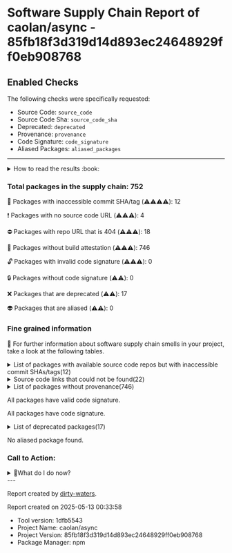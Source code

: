 
# Software Supply Chain Report of caolan/async - 85fb18f3d319d14d893ec24648929ff0eb908768

## Enabled Checks
The following checks were specifically requested:

- Source Code: `source_code`
- Source Code Sha: `source_code_sha`
- Deprecated: `deprecated`
- Provenance: `provenance`
- Code Signature: `code_signature`
- Aliased Packages: `aliased_packages`

---


<details>
    <summary>How to read the results :book: </summary>
    
 Dirty-waters has analyzed your project dependencies and found different categories for each of them:

    
 - ⚠️⚠️⚠️⚠️ : critical severity 

    
 - ⚠️⚠️⚠️ : high severity 

    
 - ⚠️⚠️: medium severity 

    
 - ⚠️: low severity 

</details>
        

 ### Total packages in the supply chain: 752


:wrench: Packages with inaccessible commit SHA/tag (⚠️⚠️⚠️⚠️): 12

:heavy_exclamation_mark: Packages with no source code URL (⚠️⚠️⚠️): 4

:no_entry: Packages with repo URL that is 404 (⚠️⚠️⚠️): 18

:black_square_button: Packages without build attestation (⚠️⚠️⚠️): 746

:unlock: Packages with invalid code signature (⚠️⚠️⚠️): 0

:lock: Packages without code signature (⚠️⚠️): 0

:x: Packages that are deprecated (⚠️⚠️): 17

:alien: Packages that are aliased (⚠️⚠️): 0


### Fine grained information

:dolphin: For further information about software supply chain smells in your project, take a look at the following tables.

<details>
<summary>List of packages with available source code repos but with inaccessible commit SHAs/tags(12)</summary>
    


| package_name                            | sha_exists   | tag_version   | is_sha   | sha   | tag_url   | message                           |   status_code_for_sha | parent                                 |
|:----------------------------------------|:-------------|:--------------|:---------|:------|:----------|:----------------------------------|----------------------:|:---------------------------------------|
| `@types/cookie@0.4.1`                   | False        | `0.4.1`       | False    |       |           | Tag 0.4.1 not found in the repo   |                   404 | `[]`                                   |
| `@types/cors@2.8.17`                    | False        | `2.8.17`      | False    |       |           | Tag 2.8.17 not found in the repo  |                   404 | `[]`                                   |
| `@types/estree@1.0.5`                   | False        | `1.0.5`       | False    |       |           | Tag 1.0.5 not found in the repo   |                   404 | `['rollup@4.19.2']`                    |
| `@types/linkify-it@5.0.0`               | False        | `5.0.0`       | False    |       |           | Tag 5.0.0 not found in the repo   |                   404 | `[]`                                   |
| `@types/markdown-it@14.1.1`             | False        | `14.1.1`      | False    |       |           | Tag 14.1.1 not found in the repo  |                   404 | `[]`                                   |
| `@types/mdurl@2.0.0`                    | False        | `2.0.0`       | False    |       |           | Tag 2.0.0 not found in the repo   |                   404 | `[]`                                   |
| `@types/node@18.14.4`                   | False        | `18.14.4`     | False    |       |           | Tag 18.14.4 not found in the repo |                   404 | `[]`                                   |
| `@types/resolve@0.0.8`                  | False        | `0.0.8`       | False    |       |           | Tag 0.0.8 not found in the repo   |                   404 | `['rollup-plugin-node-resolve@5.2.0']` |
| `babel-plugin-add-module-exports@1.0.4` | False        | `1.0.4`       | False    |       |           | Tag 1.0.4 not found in the repo   |                   404 | `[]`                                   |
| `boolbase@1.0.0`                        | False        | `1.0.0`       | False    |       |           | No tags found in the repo         |                   200 | `[]`                                   |
| `lodash.memoize@3.0.4`                  | False        | `3.0.4`       | False    |       |           | Tag 3.0.4 not found in the repo   |                   404 | `[]`                                   |
| `lodash.merge@4.6.2`                    | False        | `4.6.2`       | False    |       |           | Tag 4.6.2 not found in the repo   |                   404 | `[]`                                   |
</details>

<details>
<summary>Source code links that could not be found(22)</summary>
    


|   index | package_name                                        | github_url                                             | github_exists   | parent                            |
|--------:|:----------------------------------------------------|:-------------------------------------------------------|:----------------|:----------------------------------|
|       1 | `@nicolo-ribaudo/eslint-scope-5-internals@5.1.1-v1` | No_repo_info_found                                     |                 | `['@babel/eslint-parser@7.25.1']` |
|       2 | `babel-plugin-transform-remove-undefined@0.5.0`     | No_repo_info_found                                     |                 | `[]`                              |
|       3 | `babel-plugin-transform-undefined-to-void@6.9.4`    | No_repo_info_found                                     |                 | `[]`                              |
|       4 | `rollup-plugin-npm@2.0.0`                           | No_repo_info_found                                     |                 | `[]`                              |
|       5 | `archy@1.0.0`                                       | https://github.com/substack/node-archy                 | False           | `[]`                              |
|       6 | `commondir@1.0.1`                                   | https://github.com/substack/node-commondir             | False           | `[]`                              |
|       7 | `concat-map@0.0.1`                                  | https://github.com/substack/node-concat-map            | False           | `['brace-expansion@1.1.11']`      |
|       8 | `crypto-browserify@3.12.0`                          | https://github.com/crypto-browserify/crypto-browserify | False           | `[]`                              |
|       9 | `ent@2.2.0`                                         | https://github.com/substack/node-ent                   | False           | `[]`                              |
|      10 | `file-entry-cache@6.0.1`                            | https://github.com/royriojas/file-entry-cache          | False           | `[]`                              |
|      11 | `flat-cache@3.0.4`                                  | https://github.com/royriojas/flat-cache                | False           | `[]`                              |
|      12 | `hat@0.0.3`                                         | https://github.com/substack/node-hat                   | False           | `[]`                              |
|      13 | `https-browserify@1.0.0`                            | https://github.com/substack/https-browserify           | False           | `[]`                              |
|      14 | `mkdirp@0.5.4`                                      | https://github.com/substack/node-mkdirp                | False           | `['mocha@6.2.3']`                 |
|      15 | `mkdirp@0.5.6`                                      | https://github.com/substack/node-mkdirp                | False           | `[]`                              |
|      16 | `outpipe@1.1.1`                                     | https://github.com/substack/outpipe                    | False           | `[]`                              |
|      17 | `parents@1.0.1`                                     | https://github.com/substack/node-parents               | False           | `[]`                              |
|      18 | `read-only-stream@2.0.0`                            | https://github.com/substack/read-only-stream           | False           | `[]`                              |
|      19 | `stream-combiner2@1.1.1`                            | https://github.com/substack/stream-combiner2           | False           | `[]`                              |
|      20 | `subarg@1.0.0`                                      | https://github.com/substack/subarg                     | False           | `[]`                              |
|      21 | `text-table@0.2.0`                                  | https://github.com/substack/text-table                 | False           | `[]`                              |
|      22 | `typedarray@0.0.6`                                  | https://github.com/substack/typedarray                 | False           | `[]`                              |
</details>

<details>
<summary>List of packages without provenance(746)</summary>
    


| package_name                                                  | provenance_in_version   | parent                                                          |
|:--------------------------------------------------------------|:------------------------|:----------------------------------------------------------------|
| `@aashutoshrathi/word-wrap@1.2.6`                             | False                   | `[]`                                                            |
| `@ampproject/remapping@2.2.0`                                 | False                   | `[]`                                                            |
| `@babel/code-frame@7.24.7`                                    | False                   | `[]`                                                            |
| `@babel/compat-data@7.25.2`                                   | False                   | `[]`                                                            |
| `@babel/core@7.25.2`                                          | False                   | `[]`                                                            |
| `@babel/eslint-parser@7.25.1`                                 | False                   | `[]`                                                            |
| `@babel/generator@7.25.0`                                     | False                   | `[]`                                                            |
| `@babel/helper-compilation-targets@7.25.2`                    | False                   | `[]`                                                            |
| `@babel/helper-module-imports@7.24.7`                         | False                   | `[]`                                                            |
| `@babel/helper-module-transforms@7.25.2`                      | False                   | `[]`                                                            |
| `@babel/helper-plugin-utils@7.20.2`                           | False                   | `[]`                                                            |
| `@babel/helper-simple-access@7.24.7`                          | False                   | `[]`                                                            |
| `@babel/helper-string-parser@7.24.8`                          | False                   | `[]`                                                            |
| `@babel/helper-validator-identifier@7.24.7`                   | False                   | `[]`                                                            |
| `@babel/helper-validator-option@7.24.8`                       | False                   | `[]`                                                            |
| `@babel/helpers@7.25.0`                                       | False                   | `[]`                                                            |
| `@babel/highlight@7.24.7`                                     | False                   | `[]`                                                            |
| `@babel/parser@7.25.3`                                        | False                   | `[]`                                                            |
| `@babel/template@7.25.0`                                      | False                   | `[]`                                                            |
| `@babel/traverse@7.25.3`                                      | False                   | `[]`                                                            |
| `@babel/types@7.25.2`                                         | False                   | `[]`                                                            |
| `@colors/colors@1.5.0`                                        | False                   | `['karma@6.4.4']`                                               |
| `@eslint-community/eslint-utils@4.4.0`                        | False                   | `[]`                                                            |
| `@eslint-community/regexpp@4.10.0`                            | False                   | `[]`                                                            |
| `@eslint/js@8.57.0`                                           | False                   | `['eslint@8.57.0']`                                             |
| `@humanwhocodes/config-array@0.11.14`                         | False                   | `[]`                                                            |
| `@humanwhocodes/module-importer@1.0.1`                        | False                   | `[]`                                                            |
| `@humanwhocodes/object-schema@2.0.2`                          | False                   | `[]`                                                            |
| `@istanbuljs/load-nyc-config@1.1.0`                           | False                   | `[]`                                                            |
| `@istanbuljs/schema@0.1.3`                                    | False                   | `[]`                                                            |
| `@jridgewell/gen-mapping@0.1.1`                               | False                   | `[]`                                                            |
| `@jridgewell/gen-mapping@0.3.5`                               | False                   | `[]`                                                            |
| `@jridgewell/resolve-uri@3.1.0`                               | False                   | `[]`                                                            |
| `@jridgewell/set-array@1.2.1`                                 | False                   | `[]`                                                            |
| `@jridgewell/sourcemap-codec@1.4.14`                          | False                   | `[]`                                                            |
| `@jridgewell/trace-mapping@0.3.25`                            | False                   | `[]`                                                            |
| `@jsdoc/salty@0.2.8`                                          | False                   | `[]`                                                            |
| `@nicolo-ribaudo/eslint-scope-5-internals@5.1.1-v1`           | False                   | `['@babel/eslint-parser@7.25.1']`                               |
| `@nodelib/fs.scandir@2.1.5`                                   | False                   | `['@nodelib/fs.walk@1.2.8']`                                    |
| `@nodelib/fs.stat@2.0.5`                                      | False                   | `['@nodelib/fs.scandir@2.1.5']`                                 |
| `@nodelib/fs.walk@1.2.8`                                      | False                   | `[]`                                                            |
| `@rollup/rollup-android-arm-eabi@4.19.2`                      | False                   | `[]`                                                            |
| `@rollup/rollup-android-arm64@4.19.2`                         | False                   | `[]`                                                            |
| `@rollup/rollup-darwin-arm64@4.19.2`                          | False                   | `[]`                                                            |
| `@rollup/rollup-darwin-x64@4.19.2`                            | False                   | `[]`                                                            |
| `@rollup/rollup-linux-arm-gnueabihf@4.19.2`                   | False                   | `[]`                                                            |
| `@rollup/rollup-linux-arm-musleabihf@4.19.2`                  | False                   | `[]`                                                            |
| `@rollup/rollup-linux-arm64-gnu@4.19.2`                       | False                   | `[]`                                                            |
| `@rollup/rollup-linux-arm64-musl@4.19.2`                      | False                   | `[]`                                                            |
| `@rollup/rollup-linux-powerpc64le-gnu@4.19.2`                 | False                   | `[]`                                                            |
| `@rollup/rollup-linux-riscv64-gnu@4.19.2`                     | False                   | `[]`                                                            |
| `@rollup/rollup-linux-s390x-gnu@4.19.2`                       | False                   | `[]`                                                            |
| `@rollup/rollup-linux-x64-gnu@4.19.2`                         | False                   | `[]`                                                            |
| `@rollup/rollup-linux-x64-musl@4.19.2`                        | False                   | `[]`                                                            |
| `@rollup/rollup-win32-arm64-msvc@4.19.2`                      | False                   | `[]`                                                            |
| `@rollup/rollup-win32-ia32-msvc@4.19.2`                       | False                   | `[]`                                                            |
| `@rollup/rollup-win32-x64-msvc@4.19.2`                        | False                   | `[]`                                                            |
| `@socket.io/component-emitter@3.1.0`                          | False                   | `[]`                                                            |
| `@types/cookie@0.4.1`                                         | False                   | `[]`                                                            |
| `@types/cors@2.8.17`                                          | False                   | `[]`                                                            |
| `@types/estree@1.0.5`                                         | False                   | `['rollup@4.19.2']`                                             |
| `@types/linkify-it@5.0.0`                                     | False                   | `[]`                                                            |
| `@types/markdown-it@14.1.1`                                   | False                   | `[]`                                                            |
| `@types/mdurl@2.0.0`                                          | False                   | `[]`                                                            |
| `@types/node@18.14.4`                                         | False                   | `[]`                                                            |
| `@types/resolve@0.0.8`                                        | False                   | `['rollup-plugin-node-resolve@5.2.0']`                          |
| `@ungap/structured-clone@1.2.0`                               | False                   | `[]`                                                            |
| `JSONStream@1.3.5`                                            | False                   | `[]`                                                            |
| `accepts@1.3.8`                                               | False                   | `[]`                                                            |
| `acorn-jsx@5.3.2`                                             | False                   | `[]`                                                            |
| `acorn-node@1.8.2`                                            | False                   | `[]`                                                            |
| `acorn-walk@7.2.0`                                            | False                   | `[]`                                                            |
| `acorn@7.4.1`                                                 | False                   | `[]`                                                            |
| `acorn@8.11.3`                                                | False                   | `[]`                                                            |
| `aggregate-error@3.1.0`                                       | False                   | `[]`                                                            |
| `ajv@6.12.6`                                                  | False                   | `[]`                                                            |
| `ansi-colors@3.2.3`                                           | False                   | `['mocha@6.2.3']`                                               |
| `ansi-regex@2.1.1`                                            | False                   | `[]`                                                            |
| `ansi-regex@3.0.1`                                            | False                   | `[]`                                                            |
| `ansi-regex@4.1.1`                                            | False                   | `[]`                                                            |
| `ansi-regex@5.0.1`                                            | False                   | `[]`                                                            |
| `ansi-styles@2.2.1`                                           | False                   | `[]`                                                            |
| `ansi-styles@3.2.1`                                           | False                   | `[]`                                                            |
| `ansi-styles@4.3.0`                                           | False                   | `[]`                                                            |
| `anymatch@3.1.3`                                              | False                   | `[]`                                                            |
| `append-transform@2.0.0`                                      | False                   | `[]`                                                            |
| `archy@1.0.0`                                                 | False                   | `[]`                                                            |
| `argparse@1.0.10`                                             | False                   | `[]`                                                            |
| `argparse@2.0.1`                                              | False                   | `[]`                                                            |
| `array.prototype.reduce@1.0.5`                                | False                   | `[]`                                                            |
| `asn1.js@5.4.1`                                               | False                   | `[]`                                                            |
| `assert@1.5.0`                                                | False                   | `[]`                                                            |
| `assertion-error@1.1.0`                                       | False                   | `[]`                                                            |
| `available-typed-arrays@1.0.5`                                | False                   | `[]`                                                            |
| `babel-code-frame@6.26.0`                                     | False                   | `[]`                                                            |
| `babel-core@6.26.3`                                           | False                   | `[]`                                                            |
| `babel-generator@6.26.1`                                      | False                   | `[]`                                                            |
| `babel-helper-call-delegate@6.24.1`                           | False                   | `[]`                                                            |
| `babel-helper-define-map@6.26.0`                              | False                   | `[]`                                                            |
| `babel-helper-evaluate-path@0.5.0`                            | False                   | `[]`                                                            |
| `babel-helper-flip-expressions@0.4.3`                         | False                   | `[]`                                                            |
| `babel-helper-function-name@6.24.1`                           | False                   | `[]`                                                            |
| `babel-helper-get-function-arity@6.24.1`                      | False                   | `[]`                                                            |
| `babel-helper-hoist-variables@6.24.1`                         | False                   | `[]`                                                            |
| `babel-helper-is-nodes-equiv@0.0.1`                           | False                   | `[]`                                                            |
| `babel-helper-is-void-0@0.4.3`                                | False                   | `[]`                                                            |
| `babel-helper-mark-eval-scopes@0.4.3`                         | False                   | `[]`                                                            |
| `babel-helper-optimise-call-expression@6.24.1`                | False                   | `[]`                                                            |
| `babel-helper-regex@6.26.0`                                   | False                   | `[]`                                                            |
| `babel-helper-remap-async-to-generator@6.24.1`                | False                   | `[]`                                                            |
| `babel-helper-remove-or-void@0.4.3`                           | False                   | `[]`                                                            |
| `babel-helper-replace-supers@6.24.1`                          | False                   | `[]`                                                            |
| `babel-helper-to-multiple-sequence-expressions@0.5.0`         | False                   | `[]`                                                            |
| `babel-helpers@6.24.1`                                        | False                   | `[]`                                                            |
| `babel-messages@6.23.0`                                       | False                   | `[]`                                                            |
| `babel-minify@0.5.2`                                          | False                   | `[]`                                                            |
| `babel-plugin-add-module-exports@1.0.4`                       | False                   | `[]`                                                            |
| `babel-plugin-check-es2015-constants@6.22.0`                  | False                   | `[]`                                                            |
| `babel-plugin-istanbul@7.0.0`                                 | False                   | `[]`                                                            |
| `babel-plugin-minify-builtins@0.5.0`                          | False                   | `[]`                                                            |
| `babel-plugin-minify-constant-folding@0.5.0`                  | False                   | `[]`                                                            |
| `babel-plugin-minify-dead-code-elimination@0.5.2`             | False                   | `[]`                                                            |
| `babel-plugin-minify-flip-comparisons@0.4.3`                  | False                   | `[]`                                                            |
| `babel-plugin-minify-guarded-expressions@0.4.4`               | False                   | `[]`                                                            |
| `babel-plugin-minify-infinity@0.4.3`                          | False                   | `[]`                                                            |
| `babel-plugin-minify-mangle-names@0.5.1`                      | False                   | `[]`                                                            |
| `babel-plugin-minify-numeric-literals@0.4.3`                  | False                   | `[]`                                                            |
| `babel-plugin-minify-replace@0.5.0`                           | False                   | `[]`                                                            |
| `babel-plugin-minify-simplify@0.5.1`                          | False                   | `[]`                                                            |
| `babel-plugin-minify-type-constructors@0.4.3`                 | False                   | `[]`                                                            |
| `babel-plugin-syntax-async-functions@6.13.0`                  | False                   | `[]`                                                            |
| `babel-plugin-syntax-async-generators@6.13.0`                 | False                   | `[]`                                                            |
| `babel-plugin-syntax-trailing-function-commas@6.22.0`         | False                   | `[]`                                                            |
| `babel-plugin-transform-async-to-generator@6.24.1`            | False                   | `[]`                                                            |
| `babel-plugin-transform-es2015-arrow-functions@6.22.0`        | False                   | `[]`                                                            |
| `babel-plugin-transform-es2015-block-scoped-functions@6.22.0` | False                   | `[]`                                                            |
| `babel-plugin-transform-es2015-block-scoping@6.26.0`          | False                   | `[]`                                                            |
| `babel-plugin-transform-es2015-classes@6.24.1`                | False                   | `[]`                                                            |
| `babel-plugin-transform-es2015-computed-properties@6.24.1`    | False                   | `[]`                                                            |
| `babel-plugin-transform-es2015-destructuring@6.23.0`          | False                   | `[]`                                                            |
| `babel-plugin-transform-es2015-duplicate-keys@6.24.1`         | False                   | `[]`                                                            |
| `babel-plugin-transform-es2015-for-of@6.23.0`                 | False                   | `[]`                                                            |
| `babel-plugin-transform-es2015-function-name@6.24.1`          | False                   | `[]`                                                            |
| `babel-plugin-transform-es2015-literals@6.22.0`               | False                   | `[]`                                                            |
| `babel-plugin-transform-es2015-modules-amd@6.24.1`            | False                   | `[]`                                                            |
| `babel-plugin-transform-es2015-modules-commonjs@6.26.2`       | False                   | `[]`                                                            |
| `babel-plugin-transform-es2015-modules-systemjs@6.24.1`       | False                   | `[]`                                                            |
| `babel-plugin-transform-es2015-modules-umd@6.24.1`            | False                   | `[]`                                                            |
| `babel-plugin-transform-es2015-object-super@6.24.1`           | False                   | `[]`                                                            |
| `babel-plugin-transform-es2015-parameters@6.24.1`             | False                   | `[]`                                                            |
| `babel-plugin-transform-es2015-shorthand-properties@6.24.1`   | False                   | `[]`                                                            |
| `babel-plugin-transform-es2015-spread@6.22.0`                 | False                   | `[]`                                                            |
| `babel-plugin-transform-es2015-sticky-regex@6.24.1`           | False                   | `[]`                                                            |
| `babel-plugin-transform-es2015-template-literals@6.22.0`      | False                   | `[]`                                                            |
| `babel-plugin-transform-es2015-typeof-symbol@6.23.0`          | False                   | `[]`                                                            |
| `babel-plugin-transform-es2015-unicode-regex@6.24.1`          | False                   | `[]`                                                            |
| `babel-plugin-transform-inline-consecutive-adds@0.4.3`        | False                   | `[]`                                                            |
| `babel-plugin-transform-member-expression-literals@6.9.4`     | False                   | `[]`                                                            |
| `babel-plugin-transform-merge-sibling-variables@6.9.5`        | False                   | `[]`                                                            |
| `babel-plugin-transform-minify-booleans@6.9.4`                | False                   | `[]`                                                            |
| `babel-plugin-transform-property-literals@6.9.4`              | False                   | `[]`                                                            |
| `babel-plugin-transform-regenerator@6.26.0`                   | False                   | `[]`                                                            |
| `babel-plugin-transform-regexp-constructors@0.4.3`            | False                   | `[]`                                                            |
| `babel-plugin-transform-remove-console@6.9.4`                 | False                   | `[]`                                                            |
| `babel-plugin-transform-remove-debugger@6.9.4`                | False                   | `[]`                                                            |
| `babel-plugin-transform-remove-undefined@0.5.0`               | False                   | `[]`                                                            |
| `babel-plugin-transform-simplify-comparison-operators@6.9.4`  | False                   | `[]`                                                            |
| `babel-plugin-transform-strict-mode@6.24.1`                   | False                   | `[]`                                                            |
| `babel-plugin-transform-undefined-to-void@6.9.4`              | False                   | `[]`                                                            |
| `babel-preset-es2015@6.24.1`                                  | False                   | `[]`                                                            |
| `babel-preset-es2017@6.24.1`                                  | False                   | `[]`                                                            |
| `babel-preset-minify@0.5.2`                                   | False                   | `[]`                                                            |
| `babel-register@6.26.0`                                       | False                   | `[]`                                                            |
| `babel-runtime@6.26.0`                                        | False                   | `[]`                                                            |
| `babel-template@6.26.0`                                       | False                   | `[]`                                                            |
| `babel-traverse@6.26.0`                                       | False                   | `[]`                                                            |
| `babel-types@6.26.0`                                          | False                   | `[]`                                                            |
| `babelify@10.0.0`                                             | False                   | `[]`                                                            |
| `babylon@6.18.0`                                              | False                   | `[]`                                                            |
| `balanced-match@1.0.2`                                        | False                   | `[]`                                                            |
| `base64-js@1.5.1`                                             | False                   | `[]`                                                            |
| `base64id@2.0.0`                                              | False                   | `['engine.io@6.5.4']`                                           |
| `benchmark@2.1.4`                                             | False                   | `[]`                                                            |
| `binary-extensions@2.2.0`                                     | False                   | `[]`                                                            |
| `bluebird@3.7.2`                                              | False                   | `[]`                                                            |
| `bn.js@4.12.0`                                                | False                   | `[]`                                                            |
| `bn.js@5.2.1`                                                 | False                   | `[]`                                                            |
| `body-parser@1.20.2`                                          | False                   | `[]`                                                            |
| `boolbase@1.0.0`                                              | False                   | `[]`                                                            |
| `brace-expansion@1.1.11`                                      | False                   | `[]`                                                            |
| `braces@3.0.2`                                                | False                   | `[]`                                                            |
| `brorand@1.1.0`                                               | False                   | `[]`                                                            |
| `browser-pack@6.1.0`                                          | False                   | `[]`                                                            |
| `browser-resolve@2.0.0`                                       | False                   | `[]`                                                            |
| `browser-stdout@1.3.1`                                        | False                   | `['mocha@6.2.3']`                                               |
| `browserify-aes@1.2.0`                                        | False                   | `[]`                                                            |
| `browserify-cipher@1.0.1`                                     | False                   | `[]`                                                            |
| `browserify-des@1.0.2`                                        | False                   | `[]`                                                            |
| `browserify-rsa@4.1.0`                                        | False                   | `[]`                                                            |
| `browserify-sign@4.2.1`                                       | False                   | `[]`                                                            |
| `browserify-zlib@0.2.0`                                       | False                   | `[]`                                                            |
| `browserify@17.0.0`                                           | False                   | `[]`                                                            |
| `browserslist@4.23.2`                                         | False                   | `[]`                                                            |
| `buffer-from@1.1.2`                                           | False                   | `[]`                                                            |
| `buffer-xor@1.0.3`                                            | False                   | `[]`                                                            |
| `buffer@5.2.1`                                                | False                   | `[]`                                                            |
| `builtin-modules@3.3.0`                                       | False                   | `[]`                                                            |
| `builtin-status-codes@3.0.0`                                  | False                   | `[]`                                                            |
| `bytes@3.1.2`                                                 | False                   | `['body-parser@1.20.2', 'raw-body@2.5.2']`                      |
| `cached-path-relative@1.1.0`                                  | False                   | `[]`                                                            |
| `caching-transform@4.0.0`                                     | False                   | `[]`                                                            |
| `call-bind@1.0.2`                                             | False                   | `[]`                                                            |
| `callsites@3.1.0`                                             | False                   | `[]`                                                            |
| `camelcase@4.1.0`                                             | False                   | `[]`                                                            |
| `camelcase@5.3.1`                                             | False                   | `[]`                                                            |
| `caniuse-lite@1.0.30001646`                                   | False                   | `[]`                                                            |
| `catharsis@0.9.0`                                             | False                   | `[]`                                                            |
| `chai@4.5.0`                                                  | False                   | `[]`                                                            |
| `chalk@1.1.3`                                                 | False                   | `[]`                                                            |
| `chalk@2.4.2`                                                 | False                   | `[]`                                                            |
| `chalk@4.1.2`                                                 | False                   | `[]`                                                            |
| `check-error@1.0.3`                                           | False                   | `[]`                                                            |
| `cheerio@0.22.0`                                              | False                   | `[]`                                                            |
| `chokidar@3.5.3`                                              | False                   | `[]`                                                            |
| `cipher-base@1.0.4`                                           | False                   | `[]`                                                            |
| `clean-stack@2.2.0`                                           | False                   | `[]`                                                            |
| `cliui@5.0.0`                                                 | False                   | `[]`                                                            |
| `cliui@6.0.0`                                                 | False                   | `[]`                                                            |
| `cliui@7.0.4`                                                 | False                   | `[]`                                                            |
| `cliui@8.0.1`                                                 | False                   | `[]`                                                            |
| `color-convert@1.9.3`                                         | False                   | `[]`                                                            |
| `color-convert@2.0.1`                                         | False                   | `[]`                                                            |
| `color-name@1.1.3`                                            | False                   | `['color-convert@1.9.3']`                                       |
| `color-name@1.1.4`                                            | False                   | `[]`                                                            |
| `combine-source-map@0.8.0`                                    | False                   | `[]`                                                            |
| `commondir@1.0.1`                                             | False                   | `[]`                                                            |
| `concat-map@0.0.1`                                            | False                   | `['brace-expansion@1.1.11']`                                    |
| `concat-stream@1.6.2`                                         | False                   | `[]`                                                            |
| `connect@3.7.0`                                               | False                   | `[]`                                                            |
| `console-browserify@1.2.0`                                    | False                   | `[]`                                                            |
| `constants-browserify@1.0.0`                                  | False                   | `[]`                                                            |
| `content-type@1.0.5`                                          | False                   | `[]`                                                            |
| `convert-source-map@1.1.3`                                    | False                   | `[]`                                                            |
| `convert-source-map@1.9.0`                                    | False                   | `[]`                                                            |
| `convert-source-map@2.0.0`                                    | False                   | `[]`                                                            |
| `cookie@0.4.2`                                                | False                   | `[]`                                                            |
| `core-js@2.6.12`                                              | False                   | `[]`                                                            |
| `core-util-is@1.0.3`                                          | False                   | `[]`                                                            |
| `cors@2.8.5`                                                  | False                   | `[]`                                                            |
| `create-ecdh@4.0.4`                                           | False                   | `[]`                                                            |
| `create-hash@1.2.0`                                           | False                   | `[]`                                                            |
| `create-hmac@1.1.7`                                           | False                   | `[]`                                                            |
| `cross-spawn@7.0.3`                                           | False                   | `[]`                                                            |
| `crypto-browserify@3.12.0`                                    | False                   | `[]`                                                            |
| `css-select@1.2.0`                                            | False                   | `[]`                                                            |
| `css-what@2.1.3`                                              | False                   | `[]`                                                            |
| `custom-event@1.0.1`                                          | False                   | `[]`                                                            |
| `dash-ast@1.0.0`                                              | False                   | `[]`                                                            |
| `date-format@4.0.14`                                          | False                   | `[]`                                                            |
| `debug@2.6.9`                                                 | False                   | `['body-parser@1.20.2', 'connect@3.7.0', 'finalhandler@1.1.2']` |
| `debug@3.2.6`                                                 | False                   | `['mocha@6.2.3']`                                               |
| `debug@4.3.4`                                                 | False                   | `[]`                                                            |
| `decamelize@1.2.0`                                            | False                   | `[]`                                                            |
| `deep-eql@4.1.3`                                              | False                   | `[]`                                                            |
| `deep-is@0.1.4`                                               | False                   | `[]`                                                            |
| `default-require-extensions@3.0.1`                            | False                   | `[]`                                                            |
| `define-properties@1.2.0`                                     | False                   | `[]`                                                            |
| `defined@1.0.1`                                               | False                   | `[]`                                                            |
| `depd@2.0.0`                                                  | False                   | `['body-parser@1.20.2', 'http-errors@2.0.0']`                   |
| `deps-sort@2.0.1`                                             | False                   | `[]`                                                            |
| `des.js@1.0.1`                                                | False                   | `[]`                                                            |
| `destroy@1.2.0`                                               | False                   | `['body-parser@1.20.2']`                                        |
| `detect-indent@4.0.0`                                         | False                   | `[]`                                                            |
| `detective@5.2.1`                                             | False                   | `[]`                                                            |
| `di@0.0.1`                                                    | False                   | `[]`                                                            |
| `diff@3.5.0`                                                  | False                   | `['mocha@6.2.3']`                                               |
| `diffie-hellman@5.0.3`                                        | False                   | `[]`                                                            |
| `doctrine@3.0.0`                                              | False                   | `[]`                                                            |
| `dom-serialize@2.2.1`                                         | False                   | `[]`                                                            |
| `dom-serializer@0.1.1`                                        | False                   | `[]`                                                            |
| `domain-browser@1.2.0`                                        | False                   | `[]`                                                            |
| `domelementtype@1.3.1`                                        | False                   | `[]`                                                            |
| `domhandler@2.4.2`                                            | False                   | `[]`                                                            |
| `domutils@1.5.1`                                              | False                   | `['css-select@1.2.0']`                                          |
| `duplexer2@0.1.4`                                             | False                   | `[]`                                                            |
| `ee-first@1.1.1`                                              | False                   | `['on-finished@2.4.1', 'on-finished@2.3.0']`                    |
| `electron-to-chromium@1.5.4`                                  | False                   | `[]`                                                            |
| `elliptic@6.5.4`                                              | False                   | `[]`                                                            |
| `emoji-regex@7.0.3`                                           | False                   | `[]`                                                            |
| `emoji-regex@8.0.0`                                           | False                   | `[]`                                                            |
| `encodeurl@1.0.2`                                             | False                   | `[]`                                                            |
| `engine.io-parser@5.2.2`                                      | False                   | `[]`                                                            |
| `engine.io@6.5.4`                                             | False                   | `[]`                                                            |
| `ent@2.2.0`                                                   | False                   | `[]`                                                            |
| `entities@1.1.2`                                              | False                   | `[]`                                                            |
| `entities@4.5.0`                                              | False                   | `[]`                                                            |
| `es-abstract@1.21.1`                                          | False                   | `[]`                                                            |
| `es-array-method-boxes-properly@1.0.0`                        | False                   | `[]`                                                            |
| `es-set-tostringtag@2.0.1`                                    | False                   | `[]`                                                            |
| `es-to-primitive@1.2.1`                                       | False                   | `[]`                                                            |
| `es6-error@4.1.1`                                             | False                   | `[]`                                                            |
| `es6-promise@4.2.8`                                           | False                   | `[]`                                                            |
| `escalade@3.1.2`                                              | False                   | `[]`                                                            |
| `escape-html@1.0.3`                                           | False                   | `[]`                                                            |
| `escape-string-regexp@1.0.5`                                  | False                   | `['mocha@6.2.3']`                                               |
| `escape-string-regexp@2.0.0`                                  | False                   | `[]`                                                            |
| `escape-string-regexp@4.0.0`                                  | False                   | `[]`                                                            |
| `eslint-plugin-prefer-arrow@1.2.3`                            | False                   | `[]`                                                            |
| `eslint-scope@5.1.1`                                          | False                   | `['@nicolo-ribaudo/eslint-scope-5-internals@5.1.1-v1']`         |
| `eslint-visitor-keys@2.1.0`                                   | False                   | `[]`                                                            |
| `eslint@8.57.0`                                               | False                   | `[]`                                                            |
| `esprima@4.0.1`                                               | False                   | `[]`                                                            |
| `esquery@1.5.0`                                               | False                   | `[]`                                                            |
| `esrecurse@4.3.0`                                             | False                   | `[]`                                                            |
| `estraverse@4.3.0`                                            | False                   | `[]`                                                            |
| `estraverse@5.3.0`                                            | False                   | `[]`                                                            |
| `estree-walker@0.6.1`                                         | False                   | `[]`                                                            |
| `esutils@2.0.3`                                               | False                   | `[]`                                                            |
| `eventemitter3@4.0.7`                                         | False                   | `[]`                                                            |
| `events@3.3.0`                                                | False                   | `[]`                                                            |
| `evp_bytestokey@1.0.3`                                        | False                   | `[]`                                                            |
| `extend@3.0.2`                                                | False                   | `[]`                                                            |
| `fast-deep-equal@3.1.3`                                       | False                   | `[]`                                                            |
| `fast-json-stable-stringify@2.1.0`                            | False                   | `[]`                                                            |
| `fast-levenshtein@2.0.6`                                      | False                   | `[]`                                                            |
| `fast-safe-stringify@2.1.1`                                   | False                   | `[]`                                                            |
| `fastq@1.15.0`                                                | False                   | `[]`                                                            |
| `file-entry-cache@6.0.1`                                      | False                   | `[]`                                                            |
| `fill-range@7.0.1`                                            | False                   | `[]`                                                            |
| `finalhandler@1.1.2`                                          | False                   | `['connect@3.7.0']`                                             |
| `find-cache-dir@3.3.2`                                        | False                   | `[]`                                                            |
| `find-up@3.0.0`                                               | False                   | `['mocha@6.2.3']`                                               |
| `find-up@4.1.0`                                               | False                   | `[]`                                                            |
| `find-up@5.0.0`                                               | False                   | `[]`                                                            |
| `flat-cache@3.0.4`                                            | False                   | `[]`                                                            |
| `flat@4.1.1`                                                  | False                   | `[]`                                                            |
| `flatted@3.2.7`                                               | False                   | `[]`                                                            |
| `follow-redirects@1.15.2`                                     | False                   | `[]`                                                            |
| `for-each@0.3.3`                                              | False                   | `[]`                                                            |
| `foreground-child@2.0.0`                                      | False                   | `[]`                                                            |
| `fromentries@1.3.2`                                           | False                   | `[]`                                                            |
| `fs-extra@11.2.0`                                             | False                   | `[]`                                                            |
| `fs-extra@8.1.0`                                              | False                   | `[]`                                                            |
| `fs-readdir-recursive@1.1.0`                                  | False                   | `[]`                                                            |
| `fs.realpath@1.0.0`                                           | False                   | `[]`                                                            |
| `fsevents@2.3.2`                                              | False                   | `[]`                                                            |
| `function-bind@1.1.1`                                         | False                   | `[]`                                                            |
| `function.prototype.name@1.1.5`                               | False                   | `[]`                                                            |
| `functions-have-names@1.2.3`                                  | False                   | `[]`                                                            |
| `gensync@1.0.0-beta.2`                                        | False                   | `[]`                                                            |
| `get-assigned-identifiers@1.2.0`                              | False                   | `[]`                                                            |
| `get-caller-file@2.0.5`                                       | False                   | `[]`                                                            |
| `get-func-name@2.0.2`                                         | False                   | `[]`                                                            |
| `get-intrinsic@1.2.0`                                         | False                   | `[]`                                                            |
| `get-package-type@0.1.0`                                      | False                   | `[]`                                                            |
| `get-symbol-description@1.0.0`                                | False                   | `[]`                                                            |
| `glob-parent@5.1.2`                                           | False                   | `[]`                                                            |
| `glob-parent@6.0.2`                                           | False                   | `[]`                                                            |
| `glob@7.1.3`                                                  | False                   | `['mocha@6.2.3']`                                               |
| `glob@7.2.3`                                                  | False                   | `[]`                                                            |
| `globals@11.12.0`                                             | False                   | `[]`                                                            |
| `globals@13.20.0`                                             | False                   | `[]`                                                            |
| `globals@13.24.0`                                             | False                   | `[]`                                                            |
| `globals@9.18.0`                                              | False                   | `[]`                                                            |
| `globalthis@1.0.3`                                            | False                   | `[]`                                                            |
| `gopd@1.0.1`                                                  | False                   | `[]`                                                            |
| `graceful-fs@4.2.10`                                          | False                   | `[]`                                                            |
| `graphemer@1.4.0`                                             | False                   | `[]`                                                            |
| `growl@1.10.5`                                                | False                   | `['mocha@6.2.3']`                                               |
| `has-ansi@2.0.0`                                              | False                   | `[]`                                                            |
| `has-bigints@1.0.2`                                           | False                   | `[]`                                                            |
| `has-flag@3.0.0`                                              | False                   | `[]`                                                            |
| `has-flag@4.0.0`                                              | False                   | `[]`                                                            |
| `has-property-descriptors@1.0.0`                              | False                   | `[]`                                                            |
| `has-proto@1.0.1`                                             | False                   | `[]`                                                            |
| `has-symbols@1.0.3`                                           | False                   | `[]`                                                            |
| `has-tostringtag@1.0.0`                                       | False                   | `[]`                                                            |
| `has@1.0.3`                                                   | False                   | `[]`                                                            |
| `hash-base@3.1.0`                                             | False                   | `[]`                                                            |
| `hash.js@1.1.7`                                               | False                   | `[]`                                                            |
| `hasha@5.2.2`                                                 | False                   | `[]`                                                            |
| `hat@0.0.3`                                                   | False                   | `[]`                                                            |
| `he@1.2.0`                                                    | False                   | `['mocha@6.2.3']`                                               |
| `hmac-drbg@1.0.1`                                             | False                   | `[]`                                                            |
| `home-or-tmp@2.0.0`                                           | False                   | `[]`                                                            |
| `html-escaper@2.0.2`                                          | False                   | `[]`                                                            |
| `htmlescape@1.1.1`                                            | False                   | `[]`                                                            |
| `htmlparser2@3.10.1`                                          | False                   | `[]`                                                            |
| `http-errors@2.0.0`                                           | False                   | `['body-parser@1.20.2', 'raw-body@2.5.2']`                      |
| `http-proxy@1.18.1`                                           | False                   | `[]`                                                            |
| `https-browserify@1.0.0`                                      | False                   | `[]`                                                            |
| `iconv-lite@0.4.24`                                           | False                   | `['body-parser@1.20.2', 'raw-body@2.5.2']`                      |
| `ieee754@1.2.1`                                               | False                   | `[]`                                                            |
| `ignore@5.3.0`                                                | False                   | `[]`                                                            |
| `import-fresh@3.3.0`                                          | False                   | `[]`                                                            |
| `imurmurhash@0.1.4`                                           | False                   | `[]`                                                            |
| `indent-string@4.0.0`                                         | False                   | `[]`                                                            |
| `inflight@1.0.6`                                              | False                   | `[]`                                                            |
| `inherits@2.0.1`                                              | False                   | `['util@0.10.3']`                                               |
| `inherits@2.0.4`                                              | False                   | `['http-errors@2.0.0']`                                         |
| `inline-source-map@0.6.2`                                     | False                   | `[]`                                                            |
| `insert-module-globals@7.2.1`                                 | False                   | `[]`                                                            |
| `internal-slot@1.0.5`                                         | False                   | `[]`                                                            |
| `invariant@2.2.4`                                             | False                   | `[]`                                                            |
| `is-arguments@1.1.1`                                          | False                   | `[]`                                                            |
| `is-array-buffer@3.0.2`                                       | False                   | `[]`                                                            |
| `is-bigint@1.0.4`                                             | False                   | `[]`                                                            |
| `is-binary-path@2.1.0`                                        | False                   | `[]`                                                            |
| `is-boolean-object@1.1.2`                                     | False                   | `[]`                                                            |
| `is-buffer@1.1.6`                                             | False                   | `[]`                                                            |
| `is-buffer@2.0.5`                                             | False                   | `[]`                                                            |
| `is-callable@1.2.7`                                           | False                   | `[]`                                                            |
| `is-core-module@2.11.0`                                       | False                   | `[]`                                                            |
| `is-date-object@1.0.5`                                        | False                   | `[]`                                                            |
| `is-docker@2.2.1`                                             | False                   | `[]`                                                            |
| `is-extglob@2.1.1`                                            | False                   | `[]`                                                            |
| `is-finite@1.1.0`                                             | False                   | `[]`                                                            |
| `is-fullwidth-code-point@2.0.0`                               | False                   | `[]`                                                            |
| `is-fullwidth-code-point@3.0.0`                               | False                   | `[]`                                                            |
| `is-generator-function@1.0.10`                                | False                   | `[]`                                                            |
| `is-glob@4.0.3`                                               | False                   | `[]`                                                            |
| `is-module@1.0.0`                                             | False                   | `[]`                                                            |
| `is-negative-zero@2.0.2`                                      | False                   | `[]`                                                            |
| `is-number-object@1.0.7`                                      | False                   | `[]`                                                            |
| `is-number@7.0.0`                                             | False                   | `[]`                                                            |
| `is-path-inside@3.0.3`                                        | False                   | `[]`                                                            |
| `is-regex@1.1.4`                                              | False                   | `[]`                                                            |
| `is-shared-array-buffer@1.0.2`                                | False                   | `[]`                                                            |
| `is-stream@2.0.1`                                             | False                   | `[]`                                                            |
| `is-string@1.0.7`                                             | False                   | `[]`                                                            |
| `is-symbol@1.0.4`                                             | False                   | `[]`                                                            |
| `is-typed-array@1.1.10`                                       | False                   | `[]`                                                            |
| `is-typedarray@1.0.0`                                         | False                   | `[]`                                                            |
| `is-weakref@1.0.2`                                            | False                   | `[]`                                                            |
| `is-windows@1.0.2`                                            | False                   | `[]`                                                            |
| `is-wsl@2.2.0`                                                | False                   | `[]`                                                            |
| `isarray@1.0.0`                                               | False                   | `[]`                                                            |
| `isbinaryfile@4.0.10`                                         | False                   | `[]`                                                            |
| `isexe@2.0.0`                                                 | False                   | `[]`                                                            |
| `istanbul-lib-coverage@3.2.0`                                 | False                   | `[]`                                                            |
| `istanbul-lib-hook@3.0.0`                                     | False                   | `[]`                                                            |
| `istanbul-lib-instrument@6.0.3`                               | False                   | `[]`                                                            |
| `istanbul-lib-processinfo@2.0.3`                              | False                   | `[]`                                                            |
| `istanbul-lib-report@3.0.0`                                   | False                   | `[]`                                                            |
| `istanbul-lib-source-maps@4.0.1`                              | False                   | `[]`                                                            |
| `istanbul-reports@3.1.5`                                      | False                   | `[]`                                                            |
| `js-string-escape@1.0.1`                                      | False                   | `[]`                                                            |
| `js-tokens@3.0.2`                                             | False                   | `[]`                                                            |
| `js-tokens@4.0.0`                                             | False                   | `[]`                                                            |
| `js-yaml@3.13.1`                                              | False                   | `['mocha@6.2.3']`                                               |
| `js-yaml@3.14.1`                                              | False                   | `[]`                                                            |
| `js-yaml@4.1.0`                                               | False                   | `[]`                                                            |
| `js2xmlparser@4.0.2`                                          | False                   | `[]`                                                            |
| `jsdoc@4.0.3`                                                 | False                   | `[]`                                                            |
| `jsesc@0.5.0`                                                 | False                   | `[]`                                                            |
| `jsesc@1.3.0`                                                 | False                   | `[]`                                                            |
| `jsesc@2.5.2`                                                 | False                   | `[]`                                                            |
| `json-schema-traverse@0.4.1`                                  | False                   | `[]`                                                            |
| `json-stable-stringify-without-jsonify@1.0.1`                 | False                   | `[]`                                                            |
| `json5@0.5.1`                                                 | False                   | `[]`                                                            |
| `json5@2.2.3`                                                 | False                   | `[]`                                                            |
| `jsonfile@4.0.0`                                              | False                   | `[]`                                                            |
| `jsonfile@6.1.0`                                              | False                   | `[]`                                                            |
| `jsonparse@1.3.1`                                             | False                   | `[]`                                                            |
| `karma-browserify@8.1.0`                                      | False                   | `[]`                                                            |
| `karma-firefox-launcher@2.1.3`                                | False                   | `[]`                                                            |
| `karma-mocha-reporter@2.2.5`                                  | False                   | `[]`                                                            |
| `karma-mocha@2.0.1`                                           | False                   | `[]`                                                            |
| `karma-safari-launcher@1.0.0`                                 | False                   | `[]`                                                            |
| `karma@6.4.4`                                                 | False                   | `[]`                                                            |
| `klaw@3.0.0`                                                  | False                   | `[]`                                                            |
| `labeled-stream-splicer@2.0.2`                                | False                   | `[]`                                                            |
| `levn@0.4.1`                                                  | False                   | `[]`                                                            |
| `linkify-it@5.0.0`                                            | False                   | `[]`                                                            |
| `locate-path@3.0.0`                                           | False                   | `[]`                                                            |
| `locate-path@5.0.0`                                           | False                   | `[]`                                                            |
| `locate-path@6.0.0`                                           | False                   | `[]`                                                            |
| `lodash.assignin@4.2.0`                                       | False                   | `[]`                                                            |
| `lodash.bind@4.2.1`                                           | False                   | `[]`                                                            |
| `lodash.defaults@4.2.0`                                       | False                   | `[]`                                                            |
| `lodash.filter@4.6.0`                                         | False                   | `[]`                                                            |
| `lodash.flatten@4.4.0`                                        | False                   | `[]`                                                            |
| `lodash.flattendeep@4.4.0`                                    | False                   | `[]`                                                            |
| `lodash.foreach@4.5.0`                                        | False                   | `[]`                                                            |
| `lodash.map@4.6.0`                                            | False                   | `[]`                                                            |
| `lodash.memoize@3.0.4`                                        | False                   | `[]`                                                            |
| `lodash.merge@4.6.2`                                          | False                   | `[]`                                                            |
| `lodash.pick@4.4.0`                                           | False                   | `[]`                                                            |
| `lodash.reduce@4.6.0`                                         | False                   | `[]`                                                            |
| `lodash.reject@4.6.0`                                         | False                   | `[]`                                                            |
| `lodash.some@4.6.0`                                           | False                   | `[]`                                                            |
| `lodash@4.17.21`                                              | False                   | `[]`                                                            |
| `log-symbols@2.2.0`                                           | False                   | `['mocha@6.2.3']`                                               |
| `log4js@6.8.0`                                                | False                   | `[]`                                                            |
| `loose-envify@1.4.0`                                          | False                   | `[]`                                                            |
| `loupe@2.3.6`                                                 | False                   | `[]`                                                            |
| `lru-cache@5.1.1`                                             | False                   | `[]`                                                            |
| `make-dir@3.1.0`                                              | False                   | `[]`                                                            |
| `markdown-it-anchor@8.6.7`                                    | False                   | `[]`                                                            |
| `markdown-it@14.1.0`                                          | False                   | `[]`                                                            |
| `marked@4.2.12`                                               | False                   | `[]`                                                            |
| `md5.js@1.3.5`                                                | False                   | `[]`                                                            |
| `mdurl@2.0.0`                                                 | False                   | `[]`                                                            |
| `media-typer@0.3.0`                                           | False                   | `['type-is@1.6.18']`                                            |
| `miller-rabin@4.0.1`                                          | False                   | `[]`                                                            |
| `mime-db@1.52.0`                                              | False                   | `['mime-types@2.1.35']`                                         |
| `mime-types@2.1.35`                                           | False                   | `[]`                                                            |
| `mime@2.6.0`                                                  | False                   | `[]`                                                            |
| `minimalistic-assert@1.0.1`                                   | False                   | `[]`                                                            |
| `minimalistic-crypto-utils@1.0.1`                             | False                   | `[]`                                                            |
| `minimatch@3.0.4`                                             | False                   | `['mocha@6.2.3']`                                               |
| `minimatch@3.1.2`                                             | False                   | `[]`                                                            |
| `minimist@1.2.8`                                              | False                   | `[]`                                                            |
| `mkdirp-classic@0.5.3`                                        | False                   | `[]`                                                            |
| `mkdirp@0.5.4`                                                | False                   | `['mocha@6.2.3']`                                               |
| `mkdirp@0.5.6`                                                | False                   | `[]`                                                            |
| `mkdirp@1.0.4`                                                | False                   | `[]`                                                            |
| `mocha@6.2.3`                                                 | False                   | `[]`                                                            |
| `module-deps@6.2.3`                                           | False                   | `[]`                                                            |
| `ms@2.0.0`                                                    | False                   | `['debug@2.6.9']`                                               |
| `ms@2.1.1`                                                    | False                   | `['mocha@6.2.3']`                                               |
| `ms@2.1.2`                                                    | False                   | `['debug@4.3.4']`                                               |
| `native-promise-only@0.8.1`                                   | False                   | `[]`                                                            |
| `natural-compare@1.4.0`                                       | False                   | `[]`                                                            |
| `negotiator@0.6.3`                                            | False                   | `['accepts@1.3.8']`                                             |
| `node-environment-flags@1.0.5`                                | False                   | `['mocha@6.2.3']`                                               |
| `node-preload@0.2.1`                                          | False                   | `[]`                                                            |
| `node-releases@2.0.18`                                        | False                   | `[]`                                                            |
| `normalize-path@3.0.0`                                        | False                   | `[]`                                                            |
| `nth-check@1.0.2`                                             | False                   | `[]`                                                            |
| `nyc@17.0.0`                                                  | False                   | `[]`                                                            |
| `object-assign@4.1.1`                                         | False                   | `[]`                                                            |
| `object-inspect@1.12.3`                                       | False                   | `[]`                                                            |
| `object-keys@1.1.1`                                           | False                   | `[]`                                                            |
| `object.assign@4.1.0`                                         | False                   | `['mocha@6.2.3']`                                               |
| `object.assign@4.1.4`                                         | False                   | `[]`                                                            |
| `object.getownpropertydescriptors@2.1.5`                      | False                   | `[]`                                                            |
| `on-finished@2.3.0`                                           | False                   | `[]`                                                            |
| `on-finished@2.4.1`                                           | False                   | `['body-parser@1.20.2']`                                        |
| `once@1.4.0`                                                  | False                   | `[]`                                                            |
| `optionator@0.9.3`                                            | False                   | `[]`                                                            |
| `os-browserify@0.3.0`                                         | False                   | `[]`                                                            |
| `os-homedir@1.0.2`                                            | False                   | `[]`                                                            |
| `os-shim@0.1.3`                                               | False                   | `[]`                                                            |
| `os-tmpdir@1.0.2`                                             | False                   | `[]`                                                            |
| `outpipe@1.1.1`                                               | False                   | `[]`                                                            |
| `p-limit@2.3.0`                                               | False                   | `[]`                                                            |
| `p-limit@3.1.0`                                               | False                   | `[]`                                                            |
| `p-locate@3.0.0`                                              | False                   | `[]`                                                            |
| `p-locate@4.1.0`                                              | False                   | `[]`                                                            |
| `p-locate@5.0.0`                                              | False                   | `[]`                                                            |
| `p-map@3.0.0`                                                 | False                   | `[]`                                                            |
| `p-try@2.2.0`                                                 | False                   | `[]`                                                            |
| `package-hash@4.0.0`                                          | False                   | `[]`                                                            |
| `pako@1.0.11`                                                 | False                   | `[]`                                                            |
| `parent-module@1.0.1`                                         | False                   | `[]`                                                            |
| `parents@1.0.1`                                               | False                   | `[]`                                                            |
| `parse-asn1@5.1.6`                                            | False                   | `[]`                                                            |
| `parseurl@1.3.3`                                              | False                   | `[]`                                                            |
| `path-browserify@1.0.1`                                       | False                   | `[]`                                                            |
| `path-exists@3.0.0`                                           | False                   | `[]`                                                            |
| `path-exists@4.0.0`                                           | False                   | `[]`                                                            |
| `path-is-absolute@1.0.1`                                      | False                   | `[]`                                                            |
| `path-key@3.1.1`                                              | False                   | `[]`                                                            |
| `path-parse@1.0.7`                                            | False                   | `[]`                                                            |
| `path-platform@0.11.15`                                       | False                   | `[]`                                                            |
| `pathval@1.1.1`                                               | False                   | `[]`                                                            |
| `pbkdf2@3.1.2`                                                | False                   | `[]`                                                            |
| `picocolors@1.0.1`                                            | False                   | `[]`                                                            |
| `picomatch@2.3.1`                                             | False                   | `[]`                                                            |
| `pkg-dir@4.2.0`                                               | False                   | `[]`                                                            |
| `platform@1.3.6`                                              | False                   | `[]`                                                            |
| `prelude-ls@1.2.1`                                            | False                   | `[]`                                                            |
| `private@0.1.8`                                               | False                   | `[]`                                                            |
| `process-nextick-args@2.0.1`                                  | False                   | `[]`                                                            |
| `process-on-spawn@1.0.0`                                      | False                   | `[]`                                                            |
| `process@0.11.10`                                             | False                   | `[]`                                                            |
| `public-encrypt@4.0.3`                                        | False                   | `[]`                                                            |
| `punycode.js@2.3.1`                                           | False                   | `[]`                                                            |
| `punycode@1.3.2`                                              | False                   | `['url@0.11.0']`                                                |
| `punycode@1.4.1`                                              | False                   | `[]`                                                            |
| `punycode@2.3.1`                                              | False                   | `[]`                                                            |
| `qjobs@1.2.0`                                                 | False                   | `[]`                                                            |
| `qs@6.11.0`                                                   | False                   | `['body-parser@1.20.2']`                                        |
| `querystring-es3@0.2.1`                                       | False                   | `[]`                                                            |
| `querystring@0.2.0`                                           | False                   | `['url@0.11.0']`                                                |
| `queue-microtask@1.2.3`                                       | False                   | `[]`                                                            |
| `randombytes@2.1.0`                                           | False                   | `[]`                                                            |
| `randomfill@1.0.4`                                            | False                   | `[]`                                                            |
| `range-parser@1.2.1`                                          | False                   | `[]`                                                            |
| `raw-body@2.5.2`                                              | False                   | `['body-parser@1.20.2']`                                        |
| `read-only-stream@2.0.0`                                      | False                   | `[]`                                                            |
| `readable-stream@2.3.8`                                       | False                   | `[]`                                                            |
| `readable-stream@3.6.1`                                       | False                   | `[]`                                                            |
| `readdirp@3.6.0`                                              | False                   | `[]`                                                            |
| `regenerate@1.4.2`                                            | False                   | `[]`                                                            |
| `regenerator-runtime@0.11.1`                                  | False                   | `[]`                                                            |
| `regenerator-transform@0.10.1`                                | False                   | `[]`                                                            |
| `regexp.prototype.flags@1.4.3`                                | False                   | `[]`                                                            |
| `regexpu-core@2.0.0`                                          | False                   | `[]`                                                            |
| `regjsgen@0.2.0`                                              | False                   | `[]`                                                            |
| `regjsparser@0.1.5`                                           | False                   | `[]`                                                            |
| `release-zalgo@1.0.0`                                         | False                   | `[]`                                                            |
| `repeating@2.0.1`                                             | False                   | `[]`                                                            |
| `require-directory@2.1.1`                                     | False                   | `[]`                                                            |
| `require-main-filename@2.0.0`                                 | False                   | `[]`                                                            |
| `requires-port@1.0.0`                                         | False                   | `[]`                                                            |
| `requizzle@0.2.4`                                             | False                   | `[]`                                                            |
| `resolve-from@4.0.0`                                          | False                   | `[]`                                                            |
| `resolve-from@5.0.0`                                          | False                   | `[]`                                                            |
| `resolve@1.22.1`                                              | False                   | `[]`                                                            |
| `reusify@1.0.4`                                               | False                   | `[]`                                                            |
| `rfdc@1.3.0`                                                  | False                   | `[]`                                                            |
| `rimraf@3.0.2`                                                | False                   | `[]`                                                            |
| `ripemd160@2.0.2`                                             | False                   | `[]`                                                            |
| `rollup-plugin-node-resolve@5.2.0`                            | False                   | `[]`                                                            |
| `rollup-plugin-npm@2.0.0`                                     | False                   | `[]`                                                            |
| `rollup-pluginutils@2.8.2`                                    | False                   | `[]`                                                            |
| `rollup@4.19.2`                                               | False                   | `[]`                                                            |
| `rsvp@4.8.5`                                                  | False                   | `[]`                                                            |
| `run-parallel@1.2.0`                                          | False                   | `[]`                                                            |
| `safe-buffer@5.1.2`                                           | False                   | `[]`                                                            |
| `safe-buffer@5.2.1`                                           | False                   | `[]`                                                            |
| `safe-regex-test@1.0.0`                                       | False                   | `[]`                                                            |
| `safer-buffer@2.1.2`                                          | False                   | `[]`                                                            |
| `semver@5.7.1`                                                | False                   | `[]`                                                            |
| `semver@6.3.0`                                                | False                   | `[]`                                                            |
| `semver@6.3.1`                                                | False                   | `[]`                                                            |
| `set-blocking@2.0.0`                                          | False                   | `[]`                                                            |
| `setprototypeof@1.2.0`                                        | False                   | `['http-errors@2.0.0']`                                         |
| `sha.js@2.4.11`                                               | False                   | `[]`                                                            |
| `shasum-object@1.0.0`                                         | False                   | `[]`                                                            |
| `shebang-command@2.0.0`                                       | False                   | `[]`                                                            |
| `shebang-regex@3.0.0`                                         | False                   | `[]`                                                            |
| `shell-quote@1.8.0`                                           | False                   | `[]`                                                            |
| `side-channel@1.0.4`                                          | False                   | `[]`                                                            |
| `signal-exit@3.0.7`                                           | False                   | `[]`                                                            |
| `simple-concat@1.0.1`                                         | False                   | `[]`                                                            |
| `slash@1.0.0`                                                 | False                   | `[]`                                                            |
| `socket.io-adapter@2.5.4`                                     | False                   | `[]`                                                            |
| `socket.io-parser@4.2.4`                                      | False                   | `[]`                                                            |
| `socket.io@4.7.4`                                             | False                   | `[]`                                                            |
| `source-map-support@0.4.18`                                   | False                   | `[]`                                                            |
| `source-map@0.5.7`                                            | False                   | `[]`                                                            |
| `source-map@0.6.1`                                            | False                   | `[]`                                                            |
| `spawn-wrap@2.0.0`                                            | False                   | `[]`                                                            |
| `sprintf-js@1.0.3`                                            | False                   | `[]`                                                            |
| `statuses@1.5.0`                                              | False                   | `[]`                                                            |
| `statuses@2.0.1`                                              | False                   | `['http-errors@2.0.0']`                                         |
| `stream-browserify@3.0.0`                                     | False                   | `[]`                                                            |
| `stream-combiner2@1.1.1`                                      | False                   | `[]`                                                            |
| `stream-http@3.2.0`                                           | False                   | `[]`                                                            |
| `stream-splicer@2.0.1`                                        | False                   | `[]`                                                            |
| `streamroller@3.1.5`                                          | False                   | `[]`                                                            |
| `string-width@2.1.1`                                          | False                   | `[]`                                                            |
| `string-width@3.1.0`                                          | False                   | `[]`                                                            |
| `string-width@4.2.3`                                          | False                   | `[]`                                                            |
| `string.prototype.trimend@1.0.6`                              | False                   | `[]`                                                            |
| `string.prototype.trimstart@1.0.6`                            | False                   | `[]`                                                            |
| `string_decoder@1.1.1`                                        | False                   | `[]`                                                            |
| `string_decoder@1.3.0`                                        | False                   | `[]`                                                            |
| `strip-ansi@3.0.1`                                            | False                   | `[]`                                                            |
| `strip-ansi@4.0.0`                                            | False                   | `[]`                                                            |
| `strip-ansi@5.2.0`                                            | False                   | `[]`                                                            |
| `strip-ansi@6.0.1`                                            | False                   | `[]`                                                            |
| `strip-bom@4.0.0`                                             | False                   | `[]`                                                            |
| `strip-json-comments@2.0.1`                                   | False                   | `['mocha@6.2.3']`                                               |
| `strip-json-comments@3.1.1`                                   | False                   | `[]`                                                            |
| `subarg@1.0.0`                                                | False                   | `[]`                                                            |
| `supports-color@2.0.0`                                        | False                   | `[]`                                                            |
| `supports-color@5.5.0`                                        | False                   | `[]`                                                            |
| `supports-color@6.0.0`                                        | False                   | `['mocha@6.2.3']`                                               |
| `supports-color@7.2.0`                                        | False                   | `[]`                                                            |
| `supports-preserve-symlinks-flag@1.0.0`                       | False                   | `[]`                                                            |
| `syntax-error@1.4.0`                                          | False                   | `[]`                                                            |
| `test-exclude@6.0.0`                                          | False                   | `[]`                                                            |
| `text-table@0.2.0`                                            | False                   | `[]`                                                            |
| `through2@2.0.5`                                              | False                   | `[]`                                                            |
| `through2@4.0.2`                                              | False                   | `[]`                                                            |
| `through@2.3.8`                                               | False                   | `[]`                                                            |
| `timers-browserify@1.4.2`                                     | False                   | `[]`                                                            |
| `tmp@0.2.1`                                                   | False                   | `[]`                                                            |
| `to-fast-properties@1.0.3`                                    | False                   | `[]`                                                            |
| `to-fast-properties@2.0.0`                                    | False                   | `[]`                                                            |
| `to-regex-range@5.0.1`                                        | False                   | `[]`                                                            |
| `toidentifier@1.0.1`                                          | False                   | `['http-errors@2.0.0']`                                         |
| `trim-right@1.0.1`                                            | False                   | `[]`                                                            |
| `tty-browserify@0.0.1`                                        | False                   | `['browserify@17.0.0']`                                         |
| `type-check@0.4.0`                                            | False                   | `[]`                                                            |
| `type-detect@4.1.0`                                           | False                   | `[]`                                                            |
| `type-fest@0.20.2`                                            | False                   | `[]`                                                            |
| `type-fest@0.8.1`                                             | False                   | `[]`                                                            |
| `type-is@1.6.18`                                              | False                   | `[]`                                                            |
| `typed-array-length@1.0.4`                                    | False                   | `[]`                                                            |
| `typedarray-to-buffer@3.1.5`                                  | False                   | `[]`                                                            |
| `typedarray@0.0.6`                                            | False                   | `[]`                                                            |
| `ua-parser-js@0.7.33`                                         | False                   | `[]`                                                            |
| `uc.micro@2.1.0`                                              | False                   | `[]`                                                            |
| `umd@3.0.3`                                                   | False                   | `[]`                                                            |
| `unbox-primitive@1.0.2`                                       | False                   | `[]`                                                            |
| `undeclared-identifiers@1.1.3`                                | False                   | `[]`                                                            |
| `underscore@1.13.6`                                           | False                   | `[]`                                                            |
| `universalify@0.1.2`                                          | False                   | `[]`                                                            |
| `universalify@2.0.0`                                          | False                   | `[]`                                                            |
| `unpipe@1.0.0`                                                | False                   | `['body-parser@1.20.2', 'raw-body@2.5.2']`                      |
| `update-browserslist-db@1.1.0`                                | False                   | `[]`                                                            |
| `uri-js@4.4.1`                                                | False                   | `[]`                                                            |
| `url@0.11.0`                                                  | False                   | `[]`                                                            |
| `util-deprecate@1.0.2`                                        | False                   | `[]`                                                            |
| `util.promisify@1.1.1`                                        | False                   | `[]`                                                            |
| `util@0.10.3`                                                 | False                   | `['assert@1.5.0']`                                              |
| `util@0.12.5`                                                 | False                   | `[]`                                                            |
| `utils-merge@1.0.1`                                           | False                   | `['connect@3.7.0']`                                             |
| `uuid@8.3.2`                                                  | False                   | `[]`                                                            |
| `vary@1.1.2`                                                  | False                   | `[]`                                                            |
| `vm-browserify@1.1.2`                                         | False                   | `[]`                                                            |
| `void-elements@2.0.1`                                         | False                   | `[]`                                                            |
| `watchify@4.0.0`                                              | False                   | `[]`                                                            |
| `which-boxed-primitive@1.0.2`                                 | False                   | `[]`                                                            |
| `which-module@2.0.0`                                          | False                   | `[]`                                                            |
| `which-typed-array@1.1.9`                                     | False                   | `[]`                                                            |
| `which@1.3.1`                                                 | False                   | `['mocha@6.2.3']`                                               |
| `which@2.0.2`                                                 | False                   | `[]`                                                            |
| `wide-align@1.1.3`                                            | False                   | `['mocha@6.2.3']`                                               |
| `wrap-ansi@5.1.0`                                             | False                   | `[]`                                                            |
| `wrap-ansi@6.2.0`                                             | False                   | `[]`                                                            |
| `wrap-ansi@7.0.0`                                             | False                   | `[]`                                                            |
| `wrappy@1.0.2`                                                | False                   | `[]`                                                            |
| `write-file-atomic@3.0.3`                                     | False                   | `[]`                                                            |
| `ws@8.11.0`                                                   | False                   | `[]`                                                            |
| `xmlcreate@2.0.4`                                             | False                   | `[]`                                                            |
| `xtend@4.0.2`                                                 | False                   | `[]`                                                            |
| `y18n@4.0.3`                                                  | False                   | `[]`                                                            |
| `y18n@5.0.8`                                                  | False                   | `[]`                                                            |
| `yallist@3.1.1`                                               | False                   | `[]`                                                            |
| `yargs-parser@10.1.0`                                         | False                   | `[]`                                                            |
| `yargs-parser@13.1.2`                                         | False                   | `['mocha@6.2.3']`                                               |
| `yargs-parser@18.1.3`                                         | False                   | `[]`                                                            |
| `yargs-parser@20.2.9`                                         | False                   | `[]`                                                            |
| `yargs-parser@21.1.1`                                         | False                   | `[]`                                                            |
| `yargs-unparser@1.6.0`                                        | False                   | `['mocha@6.2.3']`                                               |
| `yargs@13.3.2`                                                | False                   | `['mocha@6.2.3']`                                               |
| `yargs@15.4.1`                                                | False                   | `[]`                                                            |
| `yargs@16.2.0`                                                | False                   | `[]`                                                            |
| `yargs@17.7.2`                                                | False                   | `[]`                                                            |
| `yocto-queue@0.1.0`                                           | False                   | `[]`                                                            |
</details>

All packages have valid code signature.

All packages have code signature.

<details>
<summary>List of deprecated packages(17)</summary>
    


| package_name                          | deprecated_in_version   | all_deprecated   | parent            |
|:--------------------------------------|:------------------------|:-----------------|:------------------|
| `@humanwhocodes/config-array@0.11.14` | True                    | True             | `[]`              |
| `@humanwhocodes/object-schema@2.0.2`  | True                    | True             | `[]`              |
| `babel-preset-es2015@6.24.1`          | True                    | True             | `[]`              |
| `babel-preset-es2017@6.24.1`          | True                    | True             | `[]`              |
| `core-js@2.6.12`                      | True                    | False            | `[]`              |
| `debug@3.2.6`                         | True                    | False            | `['mocha@6.2.3']` |
| `eslint@8.57.0`                       | True                    | False            | `[]`              |
| `glob@7.1.3`                          | True                    | False            | `['mocha@6.2.3']` |
| `glob@7.2.3`                          | True                    | False            | `[]`              |
| `inflight@1.0.6`                      | True                    | True             | `[]`              |
| `lodash.pick@4.4.0`                   | True                    | True             | `[]`              |
| `loupe@2.3.6`                         | True                    | False            | `[]`              |
| `mkdirp@0.5.4`                        | True                    | False            | `['mocha@6.2.3']` |
| `querystring@0.2.0`                   | True                    | True             | `['url@0.11.0']`  |
| `rimraf@3.0.2`                        | True                    | False            | `[]`              |
| `rollup-plugin-node-resolve@5.2.0`    | True                    | True             | `[]`              |
| `rollup-plugin-npm@2.0.0`             | True                    | True             | `[]`              |
</details>

No aliased package found.

### Call to Action:

<details>
<summary>👻What do I do now? </summary>


For packages **without source code & accessible SHA/release tags**:

- **Why?** Missing or inaccessible source code makes it impossible to audit the package for security vulnerabilities or malicious code.

1. Pull Request to the maintainer of dependency, requesting correct repository metadata and proper versioning/tagging. 


For **deprecated** packages:

- **Why?** Deprecated packages may contain known security issues and are no longer maintained, putting your project at risk.

1. Confirm the maintainer's deprecation intention 
2. Check for not deprecated versions

For packages **without code signature**:

- **Why?** Code signatures help verify the authenticity and integrity of the package, ensuring it hasn't been tampered with.

1. Open an issue in the dependency's repository to request the inclusion of code signature in the CI/CD pipeline. 


For packages **with invalid code signature**:

- **Why?** Invalid signatures could indicate tampering or compromised build processes.

1. It's recommended to verify the code signature and contact the maintainer to fix the issue.

For packages **without provenance**:

- **Why?** Without provenance, there's no way to verify that the package was built from the claimed source code, making supply chain attacks possible.

1. Open an issue in the dependency's repository to request the inclusion of provenance and build attestation in the CI/CD pipeline.

For packages that are **aliased**:

- **Why?** Aliased packages may hide malicious dependencies under seemingly legitimate names.

1. Check the aliased package and its repository to verify the alias is not malicious.
</details>
---

Report created by [dirty-waters](https://github.com/chains-project/dirty-waters/).

Report created on 2025-05-13 00:33:58
- Tool version: 1dfb5543
- Project Name: caolan/async
- Project Version: 85fb18f3d319d14d893ec24648929ff0eb908768
- Package Manager: npm
